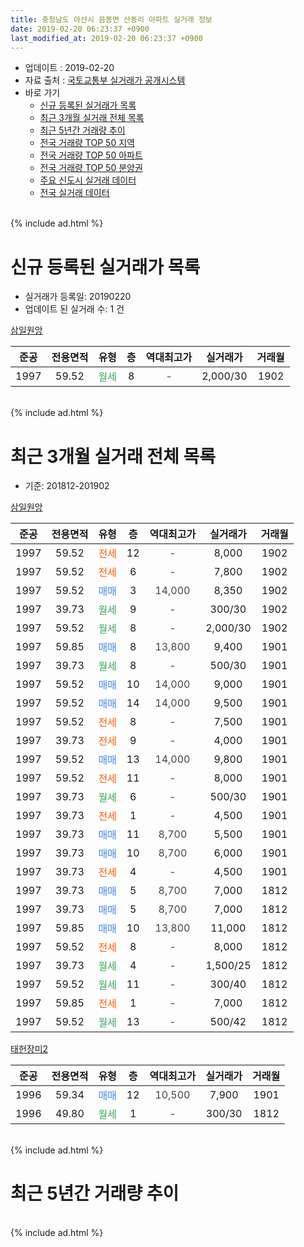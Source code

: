 ```yaml
---
title: 충청남도 아산시 음봉면 산동리 아파트 실거래 정보
date: 2019-02-20 06:23:37 +0900
last_modified_at: 2019-02-20 06:23:37 +0900
---
```


* 업데이트 : 2019-02-20
* 자료 출처 : [국토교통부 실거래가 공개시스템](http://rt.molit.go.kr)
* 바로 가기
    * [신규 등록된 실거래가 목록](#신규-등록된-실거래가-목록)
    * [최근 3개월 실거래 전체 목록](#최근-3개월-실거래-전체-목록)
    * [최근 5년간 거래량 추이](#최근-5년간-거래량-추이)
    * [전국 거래량 TOP 50 지역](https://inasie.github.io/apt-trade-info/최근-3개월-전국에서-가장-거래가-많이-발생한-지역)
    * [전국 거래량 TOP 50 아파트](https://inasie.github.io/apt-trade-info/최근-3개월-전국에서-가장-거래가-많이-발생한-아파트)
    * [전국 거래량 TOP 50 분양권](https://inasie.github.io/apt-trade-info/최근-3개월-전국에서-가장-거래가-많이-발생한-분양권)
    * [주요 신도시 실거래 데이터](https://inasie.github.io/apt-trade-info/주요-신도시)
    * [전국 실거래 데이터](https://inasie.github.io/apt-trade-info/전국)
<br>
{% include ad.html %}
<br>

# 신규 등록된 실거래가 목록
* 실거래가 등록일: 20190220
* 업데이트 된 실거래 수: 1 건


[삼일원앙](https://search.naver.com/search.naver?query=%EC%B6%A9%EC%B2%AD%EB%82%A8%EB%8F%84+%EC%95%84%EC%82%B0%EC%8B%9C+%EC%9D%8C%EB%B4%89%EB%A9%B4+%EC%82%B0%EB%8F%99%EB%A6%AC+%EC%82%BC%EC%9D%BC%EC%9B%90%EC%95%99)

|준공|전용면적|유형|층|역대최고가|실거래가|거래월|
|:---:|:---:|:---:|:---:|:---:|:---:|:---:|
|1997|59.52|<span style="color:#34a853">월세</span>|8|<span style="color:#444444">-</span>|2,000/30|1902|


<br>
{% include ad.html %}
<br>

# 최근 3개월 실거래 전체 목록
* 기준: 201812-201902


[삼일원앙](https://search.naver.com/search.naver?query=%EC%B6%A9%EC%B2%AD%EB%82%A8%EB%8F%84+%EC%95%84%EC%82%B0%EC%8B%9C+%EC%9D%8C%EB%B4%89%EB%A9%B4+%EC%82%B0%EB%8F%99%EB%A6%AC+%EC%82%BC%EC%9D%BC%EC%9B%90%EC%95%99)

|준공|전용면적|유형|층|역대최고가|실거래가|거래월|
|:---:|:---:|:---:|:---:|:---:|:---:|:---:|
|1997|59.52|<span style="color:#ff5a00">전세</span>|12|<span style="color:#444444">-</span>|8,000|1902|
|1997|59.52|<span style="color:#ff5a00">전세</span>|6|<span style="color:#444444">-</span>|7,800|1902|
|1997|59.52|<span style="color:#4285f3">매매</span>|3|<span style="color:#444444">14,000</span>|8,350|1902|
|1997|39.73|<span style="color:#34a853">월세</span>|9|<span style="color:#444444">-</span>|300/30|1902|
|1997|59.52|<span style="color:#34a853">월세</span>|8|<span style="color:#444444">-</span>|2,000/30|1902|
|1997|59.85|<span style="color:#4285f3">매매</span>|8|<span style="color:#444444">13,800</span>|9,400|1901|
|1997|39.73|<span style="color:#34a853">월세</span>|8|<span style="color:#444444">-</span>|500/30|1901|
|1997|59.52|<span style="color:#4285f3">매매</span>|10|<span style="color:#444444">14,000</span>|9,000|1901|
|1997|59.52|<span style="color:#4285f3">매매</span>|14|<span style="color:#444444">14,000</span>|9,500|1901|
|1997|59.52|<span style="color:#ff5a00">전세</span>|8|<span style="color:#444444">-</span>|7,500|1901|
|1997|39.73|<span style="color:#ff5a00">전세</span>|9|<span style="color:#444444">-</span>|4,000|1901|
|1997|59.52|<span style="color:#4285f3">매매</span>|13|<span style="color:#444444">14,000</span>|9,800|1901|
|1997|59.52|<span style="color:#ff5a00">전세</span>|11|<span style="color:#444444">-</span>|8,000|1901|
|1997|39.73|<span style="color:#34a853">월세</span>|6|<span style="color:#444444">-</span>|500/30|1901|
|1997|39.73|<span style="color:#ff5a00">전세</span>|1|<span style="color:#444444">-</span>|4,500|1901|
|1997|39.73|<span style="color:#4285f3">매매</span>|11|<span style="color:#444444">8,700</span>|5,500|1901|
|1997|39.73|<span style="color:#4285f3">매매</span>|10|<span style="color:#444444">8,700</span>|6,000|1901|
|1997|39.73|<span style="color:#ff5a00">전세</span>|4|<span style="color:#444444">-</span>|4,500|1901|
|1997|39.73|<span style="color:#4285f3">매매</span>|5|<span style="color:#444444">8,700</span>|7,000|1812|
|1997|39.73|<span style="color:#4285f3">매매</span>|5|<span style="color:#444444">8,700</span>|7,000|1812|
|1997|59.85|<span style="color:#4285f3">매매</span>|10|<span style="color:#444444">13,800</span>|11,000|1812|
|1997|59.52|<span style="color:#ff5a00">전세</span>|8|<span style="color:#444444">-</span>|8,000|1812|
|1997|39.73|<span style="color:#34a853">월세</span>|4|<span style="color:#444444">-</span>|1,500/25|1812|
|1997|59.52|<span style="color:#34a853">월세</span>|11|<span style="color:#444444">-</span>|300/40|1812|
|1997|59.85|<span style="color:#ff5a00">전세</span>|1|<span style="color:#444444">-</span>|7,000|1812|
|1997|59.52|<span style="color:#34a853">월세</span>|13|<span style="color:#444444">-</span>|500/42|1812|

[태헌장미2](https://search.naver.com/search.naver?query=%EC%B6%A9%EC%B2%AD%EB%82%A8%EB%8F%84+%EC%95%84%EC%82%B0%EC%8B%9C+%EC%9D%8C%EB%B4%89%EB%A9%B4+%EC%82%B0%EB%8F%99%EB%A6%AC+%ED%83%9C%ED%97%8C%EC%9E%A5%EB%AF%B82)

|준공|전용면적|유형|층|역대최고가|실거래가|거래월|
|:---:|:---:|:---:|:---:|:---:|:---:|:---:|
|1996|59.34|<span style="color:#4285f3">매매</span>|12|<span style="color:#444444">10,500</span>|7,900|1901|
|1996|49.80|<span style="color:#34a853">월세</span>|1|<span style="color:#444444">-</span>|300/30|1812|


<br>
{% include ad.html %}
<br>

# 최근 5년간 거래량 추이


<div style="width:100%;">
    <canvas id="deal_progress" height="200"></canvas>
</div>

<script>
new Chart(document.getElementById("deal_progress"), {
    type: 'line',
    data: {
        labels: ['201402','201403','201404','201405','201406','201407','201408','201409','201410','201411','201412','201501','201502','201503','201504','201505','201506','201507','201508','201509','201510','201511','201512','201601','201602','201603','201604','201605','201606','201607','201608','201609','201610','201611','201612','201701','201702','201703','201704','201705','201706','201707','201708','201709','201710','201711','201712','201801','201802','201803','201804','201805','201806','201807','201808','201809','201810','201811','201812','201901','201902'],
        datasets: [{
            label: '매매',
            pointRadius: 1,
            data: [23, 17, 16, 25, 16, 13, 14, 27, 27, 13, 11, 16, 15, 25, 12, 16, 13, 7, 15, 10, 17, 7, 12, 10, 7, 8, 18, 5, 9, 10, 18, 12, 9, 8, 13, 5, 7, 12, 11, 9, 35, 29, 8, 7, 6, 11, 9, 7, 9, 14, 8, 4, 4, 6, 8, 4, 3, 14, 3, 7, 1],
            borderColor: "rgba(255, 201, 14, 1)",
            backgroundColor: "rgba(255, 201, 14, 0.5)",
            fill: false,
            lineTension: 0
        },{
            label: '전월세',
            pointRadius: 1,
            data: [13, 18, 16, 12, 14, 12, 10, 19, 14, 16, 13, 14, 14, 20, 11, 15, 13, 11, 7, 10, 14, 6, 19, 14, 23, 12, 9, 18, 15, 15, 12, 11, 15, 6, 7, 11, 13, 8, 8, 9, 9, 9, 15, 9, 3, 5, 7, 6, 6, 10, 6, 6, 8, 5, 7, 4, 8, 9, 6, 7, 4],
            borderColor: "rgba(0, 141, 185, 1)",
            backgroundColor: "rgba(0, 141, 185, 0.5)",
            fill: false,
            lineTension: 0
        }
        ]
    },
    options: {
        responsive: true,
        title: {
            display: false
        },
        tooltips: {
            mode: 'index',
            intersect: false
        },
        hover: {
            mode: 'nearest',
            intersect: true
        },
        scales: {
            xAxes: [{
                display: true,
                scaleLabel: {
                    display: true,
                    labelString: '년/월'
                }
            }],
            yAxes: [{
                display: true,
                ticks: {
                    suggestedMin: 0,
                },
                scaleLabel: {
                    display: true,
                    labelString: '실거래 수'
                }
            }]
        }
    }
});

</script>


<br>
{% include ad.html %}
<br>

